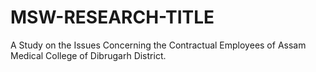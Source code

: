# MSW-RESEARCH-TITLE
A Study on the Issues Concerning the Contractual Employees of Assam Medical College of Dibrugarh District.
